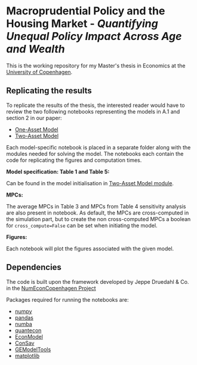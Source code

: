 # Macroprudential Policy and the Housing Market - *Quantifying Unequal Policy Impact Across Age and Wealth*
This is the working repository for my Master's thesis in Economics at the [University of Copenhagen](https://www.economics.ku.dk/).


## Replicating the results
To replicate the results of the thesis, the interested reader would have to review the two following notebooks representing the models in A.1 and section 2 in our paper:
- [One-Asset Model](one_asset/OneAssetModel.ipynb)
- [Two-Asset Model](two_asset/TwoAssetModel.ipynb)

Each model-specific notebook is placed in a separate folder along with the modules needed for solving the model. The notebooks each contain the code for replicating the figures and computation times. 

**Model specification: Table 1 and Table 5:**

Can be found in the model initialisation in [Two-Asset Model module](two_asset/TwoAssetModel.py). 

**MPCs:**

The average MPCs in Table 3 and MPCs from Table 4 sensitivity analysis are also present in notebook. As default, the MPCs are cross-computed in the simulation part, but to create the non cross-computed MPCs a boolean for ``cross_compute=False`` can be set when initiating the model.

**Figures:**

Each notebook will plot the figures associated with the given model.


## Dependencies
The code is built upon the framework developed by Jeppe Druedahl & Co. in the [NumEconCopenhagen Project](https://github.com/NumEconCopenhagen)

Packages required for running the notebooks are:
- [numpy](https://pypi.org/project/numpy/)
- [pandas](https://pypi.org/project/pandas/)
- [numba](https://pypi.org/project/numba/)
- [quantecon](https://pypi.org/project/quantecon/)
- [EconModel](https://pypi.org/project/EconModel/)
- [ConSav](https://pypi.org/project/ConSav/)
- [GEModelTools](https://github.com/NumEconCopenhagen/GEModelTools)
- [matplotlib](https://pypi.org/project/matplotlib/)
